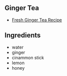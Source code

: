 
## Ginger Tea

- [Fresh Ginger Tea Recipe](https://cookieandkate.com/fresh-ginger-tea-recipe/#tasty-recipes-35084-jump-target)

## Ingredients

- water
- ginger
- cinammon stick
- lemon
- honey

